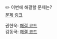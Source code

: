 ✏️ 이번에 해결할 문제는? <br>
[문제 링크](https://leetcode.com/problems/subsets/)

권현욱: [해결 코드]() <br>
김동국: [해결 코드]() <br>
